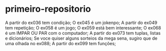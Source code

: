 # primeiro-repositorio
 A partir do ex036 tem condição;
O ex045 é um jokenpo;
A partir do ex049 tem repetição;
O ex058 é um jogo;
O ex059 está bem interessante;
O ex068 é um IMPAR OU PAR com o computador;
A partir do ex073 tem tuplas, listas e dicionários;
Se voce quiser alguns sorteios da mega sena, sugiro que de uma olhada no ex088;
A partir do ex099 tem funções;

